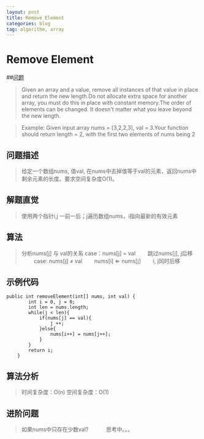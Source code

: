 ```yaml
---
layout: post
title: Remove Element
categories: blog
tag: algorithm, array
---
```


# Remove Element

##[问题](https://leetcode.com/problems/remove-element/)
>Given an array and a value, remove all instances of that value in place and return the new length.Do not allocate extra space for another array, you must do this in place with constant memory.The order of elements can be changed. It doesn't matter what you leave beyond the new length.

>Example:
Given input array nums = [3,2,2,3], val = 3.Your function should return length = 2, with the first two elements of nums being 2

## 问题描述
> 给定一个数组nums, 值val, 在nums中去掉值等于val的元素，返回nums中剩余元素的长度。要求空间复杂度O(1)。

## 解题直觉
> 使用两个指针i,j 一前一后；j遍历数组nums，i指向最新的有效元素

## 算法
> 分析nums[j] 与 val的关系
case：nums[j] = val
　　跳过nums[j], j后移
　　
case: nums[j] $\neq$ val
　　nums[i] $\Leftarrow$ nums[j]
　　i, j同时后移
  
  
## 示例代码
```
public int removeElement(int[] nums, int val) {
		int i = 0, j = 0;
		int len = nums.length;
		while(j < len){
			if(nums[j] == val){
				j ++;
			}else{
				nums[i++] = nums[j++];
			}		
		}
		return i;
    }
```

## 算法分析
> 时间复杂度：O(n)
空间复杂度：O(1)

## 进阶问题
> 如果nums中只存在少数val?
　　　思考中。。。



